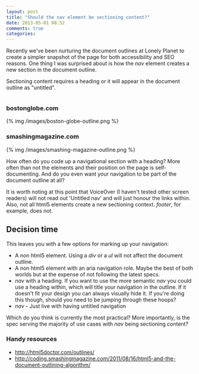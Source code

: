 ```yaml
---
layout: post
title: "Should the nav element be sectioning content?"
date: 2013-05-01 08:52
comments: true
categories: 
---
```


Recently we've been nurturing the document outlines at Lonely Planet to create a simpler snapshot of the page for both accessibility and SEO reasons. One thing I was surprised about is how the <em>nav</em> element creates a new section in the document outline.
  
Sectioning content requires a heading or it will appear in the document outline as "untitled". 

<div class="blog-grid">
  <div class="column">
    <h3>bostonglobe.com</h3>
    {% img /images/boston-globe-outline.png %}
  </div>
  <div class="column">
    <h3>smashingmagazine.com</h3>
    {% img /images/smashing-magazine-outline.png %}
  </div>
</div>

How often do you code up a navigational section with a heading? More often than not the elements and their position on the page is self-documenting. And do you even want your navigation to be part of the document outline at all?

It is worth noting at this point that VoiceOver (I haven't tested other screen readers) will not read out 'Untitled nav' and will just honour the links within. Also, not all html5 elements create a new sectioning context. <em>footer</em>, for example, does not.

## Decision time

This leaves you with a few options for marking up your navigation:

<ul>
  <li>A non html5 element. Using a <em>div</em> or a <em>ul</em> will not affect the document outline.</li>
  <li>A non html5 element with an aria navigation role. Maybe the best of both worlds but at the expense of not following the latest specs.</li>
  <li><em>nav</em> with a heading. If you want to use the more semantic <em>nav</em> you could use a heading within, which will title your navigation in the outline. If it doesn't fit your design you can always visually hide it. If you're doing this though, should you need to be jumping through these hoops?</li>
  <li><em>nav</em> - Just live with having untitled navigation</li>
</ul>

Which do you think is currently the most practical? More importantly, is the spec serving the majority of use cases with <em>nav</em> being sectioning content?



### Handy resources

<ul>
  <li><a href="http://html5doctor.com/outlines/">http://html5doctor.com/outlines/</a></li>
  <li><a href="http://coding.smashingmagazine.com/2011/08/16/html5-and-the-document-outlining-algorithm/">http://coding.smashingmagazine.com/2011/08/16/html5-and-the-document-outlining-algorithm/</a></li>
</ul>